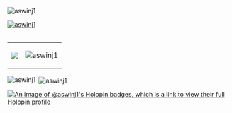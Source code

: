 
<p align="left"> <img src="https://komarev.com/ghpvc/?username=aswinj1&label=Profile%20views&color=0e75b6&style=flat" alt="aswinj1" /> </p>




<table  border="0" cellspacing="0" cellpadding="0">
<p align="left"> <a href="https://github.com/ryo-ma/github-profile-trophy"><img src="https://github-profile-trophy.vercel.app/?username=aswinj1" alt="aswinj1" /></a> </p></td></tr>
  <table  border="0" cellspacing="0" cellpadding="0">
<tr><td colspan=2><img src="https://media2.giphy.com/media/qgQUggAC3Pfv687qPC/giphy.gif"></img> </td>  <td><p><img align="center" src="https://github-readme-streak-stats.herokuapp.com/?user=aswinj1&" alt="aswinj1" /></p></td></tr></table>




<p><img align="left" src="https://github-readme-stats.vercel.app/api/top-langs?username=aswinj1&show_icons=true&locale=en&layout=compact" alt="aswinj1" /></p>

<p>&nbsp;<img align="center" src="https://github-readme-stats.vercel.app/api?username=aswinj1&show_icons=true&locale=en" alt="aswinj1" /></p>


[![An image of @aswinj1's Holopin badges, which is a link to view their full Holopin profile](https://holopin.me/aswinj1)](https://holopin.io/@aswinj1)
